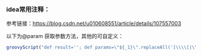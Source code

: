 ### idea常用注释：

参考链接：https://blog.csdn.net/u010608551/article/details/107557003

以下为@param 获取参数方法，其他的可自定义：

```js
groovyScript("def result=''; def params=\"${_1}\".replaceAll('[\\\\[|\\\\]|\\\\s]', '').split(',').toList(); for(i = 0; i < params.size(); i++) {result+=(i==0 ? '' : ' @param'+(i+1)+': ') + params[i] + ((i < params.size() - 1) ? '、':'')}; return result", methodParameters())
```

